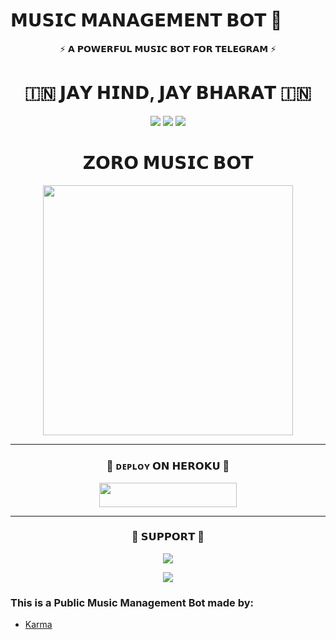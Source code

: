 # 𝗠𝗨𝗦𝗜𝗖 𝗠𝗔𝗡𝗔𝗚𝗘𝗠𝗘𝗡𝗧 𝗕𝗢𝗧 🎵

<p align="center">⚡ 𝗔 𝗣𝗢𝗪𝗘𝗥𝗙𝗨𝗟 𝗠𝗨𝗦𝗜𝗖 𝗕𝗢𝗧 𝗙𝗢𝗥 𝗧𝗘𝗟𝗘𝗚𝗥𝗔𝗠 ⚡</p>

<h1 align="center">🇮🇳 𝗝𝗔𝗬 𝗛𝗜𝗡𝗗, 𝗝𝗔𝗬 𝗕𝗛𝗔𝗥𝗔𝗧 🇮🇳</h1>

<p align="center">
  <img src="https://user-images.githubusercontent.com/73097560/115834477-dbab4500-a447-11eb-908a-139a6edaec5c.gif">
  <img src="https://readme-typing-svg.herokuapp.com?color=FF0085&width=620&lines=🇮🇳+𝗣𝗢𝗪𝗘𝗥𝗘𝗗+𝗕𝗬+𝗞𝗔𝗥𝗠𝗔+𝗕𝗛𝗔𝗜+🇮🇳">
  <img src="https://user-images.githubusercontent.com/73097560/115834477-dbab4500-a447-11eb-908a-139a6edaec5c.gif">
</p>

<h1 align="center"><b>𝗭𝗢𝗥𝗢 𝗠𝗨𝗦𝗜𝗖 𝗕𝗢𝗧</b></h1>

<p align="center">
  <a href="https://t.me/Fumkies">
    <img src="https://graph.org/file/79cecf4065e12684b9ddf-64b50b478e9b9f4069.jpg" width="400">
  </a>
</p>

---
<h3 align="center">🚀 ᴅᴇᴘʟᴏʏ 𝗢𝗡 𝗛𝗘𝗥𝗢𝗞𝗨 🚀</h3>

<p align="center">
  <a href="https://dashboard.heroku.com/new?template=https://github.com/GDNBHARATH448/Zoro-x-music-">
    <img src="https://img.shields.io/badge/Deploy%20On%20Heroku-blue?style=for-the-badge&logo=Heroku" width="220" height="38.45"/>
  </a>
</p>

---

<h3 align="center">🌟 𝗦𝗨𝗣𝗣𝗢𝗥𝗧 🌟</h3>

<p align="center">
  <a href="https://t.me/My_Logs_Gc">
    <img src="https://img.shields.io/badge/-Support%20Group-blue.svg?style=for-the-badge&logo=Telegram">
  </a>
</p>

<p align="center">
  <a href="https://t.me/Ten_Spam_Bots">
    <img src="https://img.shields.io/badge/-Channel%20Group-blue.svg?style=for-the-badge&logo=Telegram">
  </a>
</p>


### This is a Public **Music Management Bot** made by:  
- [Karma](https://t.me/Fumkies)  
